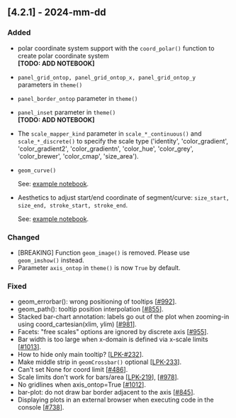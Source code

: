 ## [4.2.1] - 2024-mm-dd

### Added
- polar coordinate system support with the `coord_polar()` function to create polar coordinate system  
**[TODO: ADD NOTEBOOK]**
- `panel_grid_ontop, panel_grid_ontop_x, panel_grid_ontop_y` parameters in `theme()`
- `panel_border_ontop` parameter in `theme()`
- `panel_inset` parameter in `theme()`  
  **[TODO: ADD NOTEBOOK]**

- The `scale_mapper_kind` parameter in `scale_*_continuous()` and `scale_*_discrete()` to specify the scale type 
('identity', 'color_gradient', 'color_gradient2', 'color_gradientn', 'color_hue', 'color_grey', 'color_brewer', 'color_cmap', 'size_area').

- `geom_curve()`

  See: [example notebook](https://nbviewer.org/github/JetBrains/lets-plot/blob/master/docs/f-24a/geom_curve.ipynb).

- Aesthetics to adjust start/end coordinate of segment/curve: `size_start, size_end, stroke_start, stroke_end`.
 
  See: [example notebook](https://nbviewer.org/github/JetBrains/lets-plot/blob/master/docs/f-24a/geom_curve.ipynb).

### Changed

- [BREAKING] Function `geom_image()` is removed. Please use `geom_imshow()` instead.
- Parameter `axis_ontop` in `theme()` is now `True` by default.
         

### Fixed

- geom_errorbar(): wrong positioning of tooltips [[#992](https://github.com/JetBrains/lets-plot/issues/992)].
- geom_path(): tooltip position interpolation [[#855](https://github.com/JetBrains/lets-plot/issues/855)].
- Stacked bar-chart annotation: labels go out of the plot when zooming-in using coord_cartesian(xlim, ylim) [[#981](https://github.com/JetBrains/lets-plot/issues/981)].
- Facets: "free scales" options are ignored by discrete axis [[#955](https://github.com/JetBrains/lets-plot/issues/955)].
- Bar width is too large when x-domain is defined via x-scale limits [[#1013](https://github.com/JetBrains/lets-plot/issues/1013)].
- How to hide only main tooltip? [[LPK-#232](https://github.com/JetBrains/lets-plot-kotlin/issues/232)].
- Make middle strip in `geomCrossbar()` optional [[LPK-233](https://github.com/JetBrains/lets-plot-kotlin/issues/233)].
- Can't set None for coord limit [[#486](https://github.com/JetBrains/lets-plot/issues/486)].
- Scale limits don't work for bars/area [[LPK-219](https://github.com/JetBrains/lets-plot-kotlin/issues/219)], [[#978](https://github.com/JetBrains/lets-plot/issues/978)]. 
- No gridlines when axis_ontop=True [[#1012](https://github.com/JetBrains/lets-plot/issues/1012)].
- bar-plot: do not draw bar border adjacent to the axis [[#845](https://github.com/JetBrains/lets-plot/issues/845)].
- Displaying plots in an external browser when executing code in the console [[#738](https://github.com/JetBrains/lets-plot/issues/738)].
